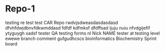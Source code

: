 # Repo-1
testing
re test
test
CAR
Repo
rwdvjsdweasdasdasdasd
dfvhfdwjdbnvfdkwmddasd
fdfdf kdfmksf
dfdffsad
ijuju nuiu
nfvdgijefif
ytyguygh
sadsf
tester
QA testing forms
nl
Nick NAME
tester at testing level
ewewe
branch comment
gufgudhcscs
bioinformatics
Biochemistry 
Sprint board
